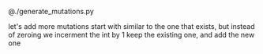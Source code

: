 @./generate_mutations.py

let's add more mutations
start with similar to the one that exists, but instead of zeroing we incerment the int by 1
keep the existing one, and add the new one
